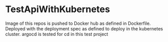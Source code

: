 # TestApiWithKubernetes

Image of this repos is pushed to Docker hub as defined in Dockerfile.
Deployed with the deployment spec as defined to deploy in the kubernetes cluster.
argocd is tested for cd in this test project
